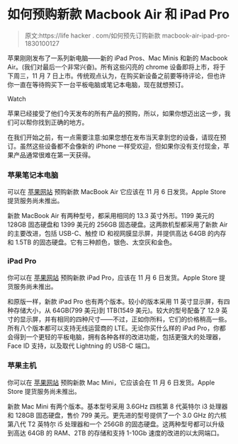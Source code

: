 # 如何预购新款 Macbook Air 和 iPad Pro

> 原文:https://life hacker . com/如何预先订购新款 macbook-air-ipad-pro-1830100127

苹果刚刚发布了一系列新电脑——新的 iPad Pros、Mac Minis 和新的 Macbook Air。(我们对最后一个非常兴奋)。所有这些闪亮的 chrome 设备即将上市，将于下周三，11 月 7 日上市。传统观点认为，在购买新设备之前要等待评论，但也许你一直在等待购买下一台平板电脑或笔记本电脑，现在就想预订。

Watch

苹果已经接受了他们今天发布的所有产品的预购，所以，如果你想迈出这一步，我们可以帮你找到正确的地方。

在我们开始之前，有一点需要注意:如果您想在发布当天拿到您的设备，请现在预订。虽然这些设备都不会像新的 iPhone 一样受欢迎，但如果你没有支付现金，苹果产品通常很难在第一天获得。

### 苹果笔记本电脑

可以在 [苹果网站](https://www.apple.com/shop/buy-mac/macbook-air) 预购新款 MacBook Air 它应该在 11 月 6 日发货。Apple Store 提货服务尚未推出。

新款 MacBook Air 有两种型号，都采用相同的 13.3 英寸外形。1199 美元的 128GB 固态硬盘和 1399 美元的 256GB 固态硬盘。这两款机型都采用了新款 Air 的主要改进，包括 USB-C、触控 ID 和视网膜显示屏，并提供高达 64GB 的内存和 1.5TB 的固态硬盘。它有三种颜色，银色、太空灰和金色。

### iPad Pro

你可以在 [苹果网站](https://www.apple.com/shop/buy-ipad/ipad-pro) 预购新款 iPad Pro，应该在 11 月 6 日发货。Apple Store 提货服务尚未推出。

和原版一样，新款 iPad Pro 也有两个版本。较小的版本采用 11 英寸显示屏，有四种存储大小，从 64GB(799 美元)到 1TB(1549 美元)。较大的型号配备了 12.9 英寸的显示屏，并有相同的四种尺寸——不过，正如你所料，它们的价格稍高一些。所有八个版本都可以支持无线运营商的 LTE。无论你买什么样的 iPad Pro，你都会得到一个更轻的平板电脑，拥有各种各样的改进功能，包括更强大的处理器，Face ID 支持，以及取代 Lightning 的 USB-C 端口。

### 苹果主机

你可以在 [苹果网站](https://www.apple.com/shop/buy-mac/mac-mini) 预购新款 Mac Mini，它应该会在 11 月 6 日发货。Apple Store 提货服务尚未推出。

新款 Mac Mini 有两个版本。基本型号采用 3.6GHz 四核第 8 代英特尔 i3 处理器和 128GB 固态硬盘，售价 799 美元。更先进的型号提供了一个 3.0 GHz 的六核第八代 T2 英特尔 i5 处理器和一个 256GB 的固态硬盘。这两种型号都可以升级到高达 64GB 的 RAM、2TB 的存储和支持 1-10Gb 速度的改进的以太网端口。